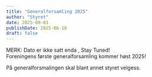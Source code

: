 ```yaml
---
title: "Generalforsamling 2025"
author: "Styret"
date: 2025-09-01
publishDate: 2025-06-10
draft: false
---
```

MERK: Dato er ikke satt enda , Stay Tuned!\
Foreningens første generalforsamling kommer høst 2025!

På generalforsmalingen skal blant annet styret velgess.

<!--more-->


